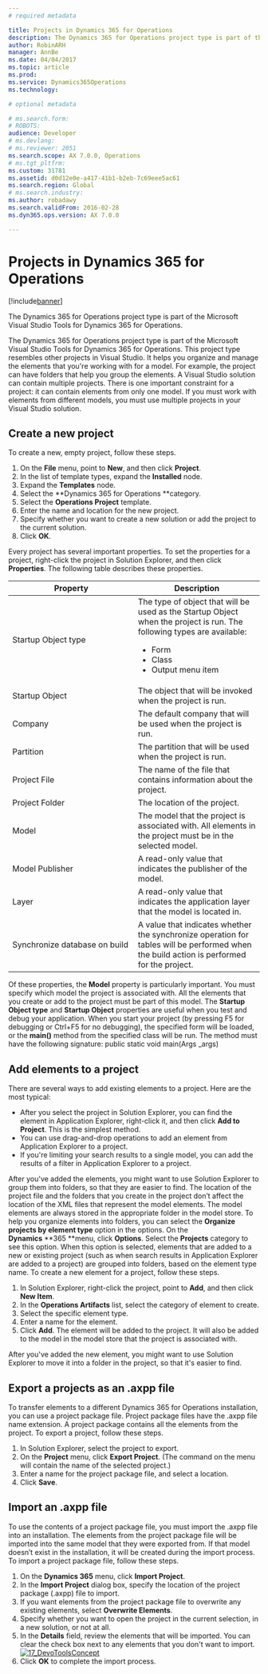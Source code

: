 ```yaml
---
# required metadata

title: Projects in Dynamics 365 for Operations
description: The Dynamics 365 for Operations project type is part of the Microsoft Visual Studio Tools for Dynamics 365 for Operations. 
author: RobinARH
manager: AnnBe
ms.date: 04/04/2017
ms.topic: article
ms.prod: 
ms.service: Dynamics365Operations
ms.technology: 

# optional metadata

# ms.search.form: 
# ROBOTS: 
audience: Developer
# ms.devlang: 
# ms.reviewer: 2051
ms.search.scope: AX 7.0.0, Operations
# ms.tgt_pltfrm: 
ms.custom: 31781
ms.assetid: d0d12e0e-a417-41b1-b2eb-7c69eee5ac61
ms.search.region: Global
# ms.search.industry: 
ms.author: robadawy
ms.search.validFrom: 2016-02-28
ms.dyn365.ops.version: AX 7.0.0

---
```


# Projects in Dynamics 365 for Operations

[!include[banner](../includes/banner.md)]


The Dynamics 365 for Operations project type is part of the Microsoft Visual Studio Tools for Dynamics 365 for Operations. 

The Dynamics 365 for Operations project type is part of the Microsoft Visual Studio Tools for Dynamics 365 for Operations. This project type resembles other projects in Visual Studio. It helps you organize and manage the elements that you're working with for a model. For example, the project can have folders that help you group the elements. A Visual Studio solution can contain multiple projects. There is one important constraint for a project: it can contain elements from only one model. If you must work with elements from different models, you must use multiple projects in your Visual Studio solution.

## Create a new project
To create a new, empty project, follow these steps.

1.  On the **File** menu, point to **New**, and then click **Project**.
2.  In the list of template types, expand the **Installed** node.
3.  Expand the **Templates** node.
4.  Select the **Dynamics 365 for Operations **category.
5.  Select the **Operations Project** template.
6.  Enter the name and location for the new project.
7.  Specify whether you want to create a new solution or add the project to the current solution.
8.  Click **OK**.

Every project has several important properties. To set the properties for a project, right-click the project in Solution Explorer, and then click **Properties**. The following table describes these properties.

<table>
<colgroup>
<col width="50%" />
<col width="50%" />
</colgroup>
<thead>
<tr class="header">
<th>Property</th>
<th>Description</th>
</tr>
</thead>
<tbody>
<tr class="odd">
<td>Startup Object type</td>
<td>The type of object that will be used as the Startup Object when the project is run. The following types are available:
<ul>
<li>Form</li>
<li>Class</li>
<li>Output menu item</li>
</ul></td>
</tr>
<tr class="even">
<td>Startup Object</td>
<td>The object that will be invoked when the project is run.</td>
</tr>
<tr class="odd">
<td>Company</td>
<td>The default company that will be used when the project is run.</td>
</tr>
<tr class="even">
<td>Partition</td>
<td>The partition that will be used when the project is run.</td>
</tr>
<tr class="odd">
<td>Project File</td>
<td>The name of the file that contains information about the project.</td>
</tr>
<tr class="even">
<td>Project Folder</td>
<td>The location of the project.</td>
</tr>
<tr class="odd">
<td>Model</td>
<td>The model that the project is associated with. All elements in the project must be in the selected model.</td>
</tr>
<tr class="even">
<td>Model Publisher</td>
<td>A read-only value that indicates the publisher of the model.</td>
</tr>
<tr class="odd">
<td>Layer</td>
<td>A read-only value that indicates the application layer that the model is located in.</td>
</tr>
<tr class="even">
<td>Synchronize database on build</td>
<td>A value that indicates whether the synchronize operation for tables will be performed when the build action is performed for the project.</td>
</tr>
</tbody>
</table>

Of these properties, the **Model** property is particularly important. You must specify which model the project is associated with. All the elements that you create or add to the project must be part of this model. The **Startup Object type** and **Startup Object** properties are useful when you test and debug your application. When you start your project (by pressing F5 for debugging or Ctrl+F5 for no debugging), the specified form will be loaded, or the **main()** method from the specified class will be run. The method must have the following signature: public static void main(Args \_args)

## Add elements to a project
There are several ways to add existing elements to a project. Here are the most typical:

-   After you select the project in Solution Explorer, you can find the element in Application Explorer, right-click it, and then click **Add to Project**. This is the simplest method.
-   You can use drag-and-drop operations to add an element from Application Explorer to a project.
-   If you're limiting your search results to a single model, you can add the results of a filter in Application Explorer to a project.

After you've added the elements, you might want to use Solution Explorer to group them into folders, so that they are easier to find. The location of the project file and the folders that you create in the project don’t affect the location of the XML files that represent the model elements. The model elements are always stored in the appropriate folder in the model store. To help you organize elements into folders, you can select the **Organize projects by element type** option in the options. On the **Dynamics** **365 **menu, click **Options**. Select the **Projects** category to see this option. When this option is selected, elements that are added to a new or existing project (such as when search results in Application Explorer are added to a project) are grouped into folders, based on the element type name. To create a new element for a project, follow these steps.

1.  In Solution Explorer, right-click the project, point to **Add**, and then click **New Item**.
2.  In the **Operations Artifacts** list, select the category of element to create.
3.  Select the specific element type.
4.  Enter a name for the element.
5.  Click **Add**. The element will be added to the project. It will also be added to the model in the model store that the project is associated with.

After you've added the new element, you might want to use Solution Explorer to move it into a folder in the project, so that it's easier to find.

## Export a projects as an .axpp file
To transfer elements to a different Dynamics 365 for Operations installation, you can use a project package file. Project package files have the .axpp file name extension. A project package contains all the elements from the project. To export a project, follow these steps.

1.  In Solution Explorer, select the project to export.
2.  On the **Project** menu, click **Export Project**. (The command on the menu will contain the name of the selected project.)
3.  Enter a name for the project package file, and select a location.
4.  Click **Save**.

## Import an .axpp file
To use the contents of a project package file, you must import the .axpp file into an installation. The elements from the project package file will be imported into the same model that they were exported from. If that model doesn’t exist in the installation, it will be created during the import process. To import a project package file, follow these steps.

1.  On the **Dynamics 365** menu, click **Import Project**.
2.  In the **Import Project** dialog box, specify the location of the project package (.axpp) file to import.
3.  If you want elements from the project package file to overwrite any existing elements, select **Overwrite Elements**.
4.  Specify whether you want to open the project in the current selection, in a new solution, or not at all.
5.  In the **Details** field, review the elements that will be imported. You can clear the check box next to any elements that you don't want to import. [![17\_DevoToolsConcept](./media/17_devotoolsconcept.png)](./media/17_devotoolsconcept.png)
6.  Click **OK** to complete the import process.




